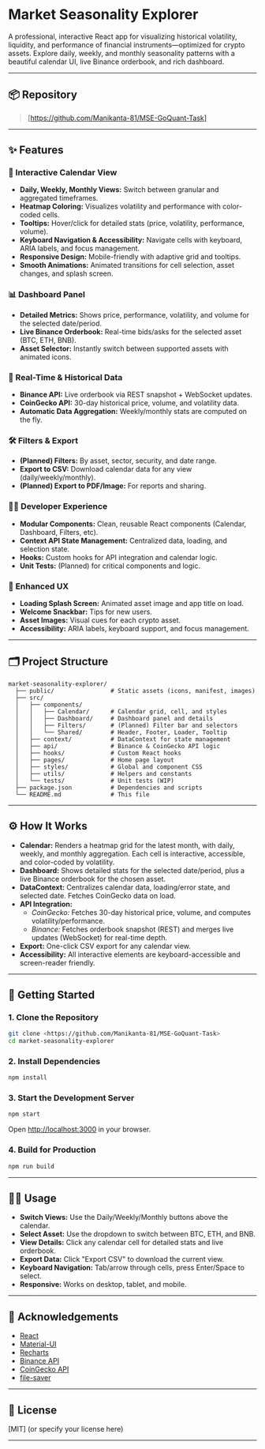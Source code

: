 # Market Seasonality Explorer

A professional, interactive React app for visualizing historical volatility, liquidity, and performance of financial instruments—optimized for crypto assets. Explore daily, weekly, and monthly seasonality patterns with a beautiful calendar UI, live Binance orderbook, and rich dashboard.

---

## 📦 Repository

> [https://github.com/Manikanta-81/MSE-GoQuant-Task]

---

## ✨ Features

### 📅 Interactive Calendar View
- **Daily, Weekly, Monthly Views:** Switch between granular and aggregated timeframes.
- **Heatmap Coloring:** Visualizes volatility and performance with color-coded cells.
- **Tooltips:** Hover/click for detailed stats (price, volatility, performance, volume).
- **Keyboard Navigation & Accessibility:** Navigate cells with keyboard, ARIA labels, and focus management.
- **Responsive Design:** Mobile-friendly with adaptive grid and tooltips.
- **Smooth Animations:** Animated transitions for cell selection, asset changes, and splash screen.

### 📊 Dashboard Panel
- **Detailed Metrics:** Shows price, performance, volatility, and volume for the selected date/period.
- **Live Binance Orderbook:** Real-time bids/asks for the selected asset (BTC, ETH, BNB).
- **Asset Selector:** Instantly switch between supported assets with animated icons.

### 🔄 Real-Time & Historical Data
- **Binance API:** Live orderbook via REST snapshot + WebSocket updates.
- **CoinGecko API:** 30-day historical price, volume, and volatility data.
- **Automatic Data Aggregation:** Weekly/monthly stats are computed on the fly.

### 🛠️ Filters & Export
- **(Planned) Filters:** By asset, sector, security, and date range.
- **Export to CSV:** Download calendar data for any view (daily/weekly/monthly).
- **(Planned) Export to PDF/Image:** For reports and sharing.

### 🧑‍💻 Developer Experience
- **Modular Components:** Clean, reusable React components (Calendar, Dashboard, Filters, etc).
- **Context API State Management:** Centralized data, loading, and selection state.
- **Hooks:** Custom hooks for API integration and calendar logic.
- **Unit Tests:** (Planned) for critical components and logic.

### 🧩 Enhanced UX
- **Loading Splash Screen:** Animated asset image and app title on load.
- **Welcome Snackbar:** Tips for new users.
- **Asset Images:** Visual cues for each crypto asset.
- **Accessibility:** ARIA labels, keyboard support, and focus management.

---

## 🗂️ Project Structure

```
market-seasonality-explorer/
  ├── public/                # Static assets (icons, manifest, images)
  ├── src/
  │   ├── components/
  │   │   ├── Calendar/      # Calendar grid, cell, and styles
  │   │   ├── Dashboard/     # Dashboard panel and details
  │   │   ├── Filters/       # (Planned) Filter bar and selectors
  │   │   └── Shared/        # Header, Footer, Loader, Tooltip
  │   ├── context/           # DataContext for state management
  │   ├── api/               # Binance & CoinGecko API logic
  │   ├── hooks/             # Custom React hooks
  │   ├── pages/             # Home page layout
  │   ├── styles/            # Global and component CSS
  │   ├── utils/             # Helpers and constants
  │   └── tests/             # Unit tests (WIP)
  ├── package.json           # Dependencies and scripts
  └── README.md              # This file
```

---

## ⚙️ How It Works

- **Calendar:** Renders a heatmap grid for the latest month, with daily, weekly, and monthly aggregation. Each cell is interactive, accessible, and color-coded by volatility.
- **Dashboard:** Shows detailed stats for the selected date/period, plus a live Binance orderbook for the chosen asset.
- **DataContext:** Centralizes calendar data, loading/error state, and selected date. Fetches CoinGecko data on load.
- **API Integration:**
  - *CoinGecko:* Fetches 30-day historical price, volume, and computes volatility/performance.
  - *Binance:* Fetches orderbook snapshot (REST) and merges live updates (WebSocket) for real-time depth.
- **Export:** One-click CSV export for any calendar view.
- **Accessibility:** All interactive elements are keyboard-accessible and screen-reader friendly.

---

## 🏁 Getting Started

### 1. Clone the Repository

```bash
git clone <https://github.com/Manikanta-81/MSE-GoQuant-Task>
cd market-seasonality-explorer
```

### 2. Install Dependencies

```bash
npm install
```

### 3. Start the Development Server

```bash
npm start
```

Open [http://localhost:3000](http://localhost:3000) in your browser.

### 4. Build for Production

```bash
npm run build
```

---

## 🧑‍💻 Usage
- **Switch Views:** Use the Daily/Weekly/Monthly buttons above the calendar.
- **Select Asset:** Use the dropdown to switch between BTC, ETH, and BNB.
- **View Details:** Click any calendar cell for detailed stats and live orderbook.
- **Export Data:** Click "Export CSV" to download the current view.
- **Keyboard Navigation:** Tab/arrow through cells, press Enter/Space to select.
- **Responsive:** Works on desktop, tablet, and mobile.

---

## 🤝 Acknowledgements
- [React](https://reactjs.org/)
- [Material-UI](https://mui.com/)
- [Recharts](https://recharts.org/)
- [Binance API](https://binance-docs.github.io/apidocs/spot/en/)
- [CoinGecko API](https://www.coingecko.com/en/api)
- [file-saver](https://github.com/eligrey/FileSaver.js/)

---

## 📄 License
[MIT] (or specify your license here)

---